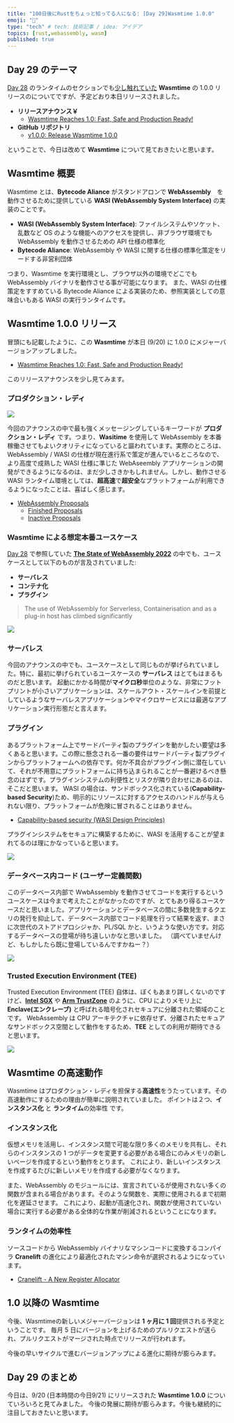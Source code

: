 ```yaml
---
title: "100日後にRustをちょっと知ってる人になる: [Day 29]Wasmtime 1.0.0"
emoji: "🦀"
type: "tech" # tech: 技術記事 / idea: アイデア
topics: [rust,webassembly, wasm]
published: true
---
```

## Day 29 のテーマ

[Day 28](https://zenn.dev/shinyay/articles/hello-rust-day028) のランタイムのセクションでも[少し触れていた](https://zenn.dev/shinyay/articles/hello-rust-day028#%E3%83%A9%E3%83%B3%E3%82%BF%E3%82%A4%E3%83%A0) **Wasmtime** の 1.0.0 リリースのについてですが、予定どおり本日リリースされました。

- **リリースアナウンス￥**
  - [Wasmtime Reaches 1.0: Fast, Safe and Production Ready!](https://bytecodealliance.org/articles/wasmtime-1-0-fast-safe-and-production-ready)
- **GitHub リポジトリ**
  - [v1.0.0: Release Wasmtime 1.0.0](https://github.com/bytecodealliance/wasmtime/releases/tag/v1.0.0)

ということで、今日は改めて **Wasmtime** について見ておきたいと思います。

## Wasmtime 概要

Wasmtime とは、**Bytecode Aliance** がスタンドアロンで **WebAssembly**　を動作させるために提供している **WASI (WebAssembly System Interface)** の実装のことです。

- **WASI (WebAssembly System Interface)**: ファイルシステムやソケット、乱数など OS のような機能へのアクセスを提供し、非ブラウザ環境でも WebAssembly を動作させるための API 仕様の標準化
- **Bytecode Aliance**: WebAssembly や WASI に関する仕様の標準化策定をリードする非営利団体

つまり、Wasmtime を実行環境とし、ブラウザ以外の環境でどこでも WebAssembly バイナリを動作させる事が可能になります。
また、WASI の仕様策定をすすめている Bytecode Aliance による実装のため、参照実装としての意味合いもある WASI の実行ランタイムです。
## Wasmtime 1.0.0 リリース

冒頭にも記載したように、この **Wasmtime** が本日 (9/20) に 1.0.0 にメジャーバージョンアップしました。

- [Wasmtime Reaches 1.0: Fast, Safe and Production Ready!](https://bytecodealliance.org/articles/wasmtime-1-0-fast-safe-and-production-ready)

このリリースアナウンスを少し見てみます。

### プロダクション・レディ

![](https://storage.googleapis.com/zenn-user-upload/6fe5383db11e-20220921.png)

今回のアナウンスの中で最も強くメッセージングしているキーワードが **プロダクション・レディ** です。つまり、**Wasitime** を使用して WebAssembly を本番稼働させてもよいクオリティになっていると謳われています。実際のところは、WebAssembly / WASI の仕様が現在進行系で策定が進んでいるところなので、より高度で成熟した WASI 仕様に準じた WebAseembly アプリケーションの開発ができるようになるのは、まだ少しさきかもしれません。しかし、動作させる WASI ランタイム環境としては、**超高速**で**超安全**なプラットフォームが利用できるようになったことは、喜ばしく感じます。

- [WebAssembly Proposals](https://github.com/WebAssembly/proposals/blob/main/README.md)
  - [Finished Proposals](https://github.com/WebAssembly/proposals/blob/main/finished-proposals.md)
  - [Inactive Proposals](https://github.com/WebAssembly/proposals/blob/main/inactive-proposals.md)

### Wasmtime による想定本番ユースケース

[Day 28](https://zenn.dev/shinyay/articles/hello-rust-day028) で参照していた **[The State of WebAssembly 2022](https://blog.scottlogic.com/2022/06/20/state-of-wasm-2022.html)** の中でも、ユースケースとして以下のものが言及されていました:

- **サーバレス**
- **コンテナ化**
- **プラグイン**

> The use of WebAssembly for Serverless, Containerisation and as a plug-in host has climbed significantly

![](https://storage.googleapis.com/zenn-user-upload/959fc6dfc1c5-20220921.png)

### サーバレス

今回のアナウンスの中でも、ユースケースとして同じものが挙げられていました。特に、最初に挙げられているユースケースの **サーバレス** はとてもはまるものだと思います。
起動にかかる時間が**マイクロ秒**単位のような、非常にフットプリントが小さいアプリケーションは、スケールアウト・スケールインを前提としているようなサーバレスアプリケーションやマイクロサービスには最適なアプリケーション実行形態だと言えます。

### プラグイン

あるプラットフォーム上でサードパーティ製のプラグインを動かしたい要望は多くあると思います。この際に懸念される一番の要件はサードパーティ製プラグインからプラットフォームへの依存です。何か不具合がプラグイン側に潜在していて、それが不用意にプラットフォームに持ち込まられることが一番避けるべき懸念のはずです。プラグインシステムの利便性とリスクが隣り合わせにあるのは、そこだと思います。
WASI の場合は、サンドボックス化されている(**Capability-based Security**)ため、明示的にリソースに対するアクセスのハンドルが与えられない限り、プラットフォームが危険に冒されることはありません。

- [Capability-based security (WASI Design Principles)](https://github.com/WebAssembly/WASI#capability-based-security)

プラグインシステムをセキュアに構築するために、WASI を活用することが望まれてるのは理にかなっていると思います。

![](https://storage.googleapis.com/zenn-user-upload/277acb700563-20220921.png)

### データベース内コード (ユーザー定義関数)

このデータベース内部で WwbAssembly を動作させてコードを実行するというユースケースは今まで考えたことがなかったのですが、とてもあり得るユースケースだと思いました。アプリケーションとデータベースの間に多数発生するクエリの発行を抑止して、データベース内部でコード処理を行って結果を返す、まさに次世代のストアドプロシジャか、PL/SQL かと、いうような使い方です。対応するデータベースの登場が待ち遠しいかなと思いました。
（調べていませんけど、もしかしたら既に登場しているんですかねー？）

![](https://storage.googleapis.com/zenn-user-upload/cbb497b2b495-20220921.png)

### Trusted Execution Environment (TEE)

Trusted Execution Environment (TEE) 自体は、ぼくもあまり詳しくないのですけど、**[Intel SGX](https://www.intel.co.jp/content/www/jp/ja/architecture-and-technology/software-guard-extensions.html)** や **[Arm TrustZone](https://www.arm.com/ja/technologies/trustzone-for-cortex-a)** のように、CPU によりメモリ上に **Enclave(エンクレーブ)** と呼ばれる暗号化されセキュアに分離された領域のことです。
WebAssembly は CPU アーキテクチャに依存せず、分離されたセキュアなサンドボックス空間として動作をするため、**TEE** としての利用が期待できると思います。

![](https://storage.googleapis.com/zenn-user-upload/18f9a6defaf2-20220921.png)

## Wasmtime の高速動作

Wasmtime はプロダクション・レディを担保する**高速性**をうたっています。その高速動作にするための理由が簡単に説明されていました。
ポイントは２つ、**インスタンス化** と **ランタイム**の効率性 です。

### インスタンス化

仮想メモリを活用し、インスタンス間で可能な限り多くのメモリを共有し、それらのインスタンスの 1 つがデータを変更する必要がある場合にのみメモリの新しいページを作成するという動作をとります。
これにより、新しいインスタンスを作成するたびに新しいメモリを作成する必要がなくなります。

また、WebAssembly のモジュールには、宣言されているが使用されない多くの関数が含まれる場合があります。そのような関数を、実際に使用されるまで初期化を遅延させます。
これにより、起動が高速化され、関数が使用されていない場合に実行する必要がある全体的な作業が削減されるということになります。

### ランタイムの効率性

ソースコードから WebAssembly バイナリなマシンコードに変換するコンパイラ **Cranelift** の進化により最適化されたマシン命令が選択されるようになっています。

- [Cranelift - A New Register Allocator](https://cfallin.org/blog/2022/06/09/cranelift-regalloc2/)

## 1.0 以降の Wasmtime

今後、Wasmtimeの新しいメジャーバージョンは **1 ヶ月に 1 回**提供される予定ということです。
毎月 5 日にバージョンを上げるためのプルリクエストが送られ、プルリクエストがマージされた時点でリリースが行われます。

今後の早いサイクルで進むバージョンアップによる進化に期待が膨らみます。

## Day 29 のまとめ

今日は、9/20 (日本時間の今日9/21) にリリースされた **Wasmtime 1.0.0** についていろいろと見てみました。
今後の発展に期待が膨らみます。今後も継続的に注目しておきたいと思います。
